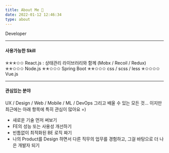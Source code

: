 ```yaml
---
title: About Me 🤔
date: 2022-01-12 12:46:34
type: about
---
```


Developer

<hr/>

#### 사용가능한 Skill

✭✭✭✩✩ React.js : 상태관리 라이브러리와 함께 (Mobx / Recoil / Redux)
✭✭✩✩✩ Node.js
✭✭✩✩✩ Spring Boot
✭✭✩✩✩ css / scss / less
✭✩✩✩✩ Vue.js

<hr/>

#### 관심있는 분야

UX / Design / Web / Mobile / ML / DevOps 그리고 배울 수 있는 모든 것... 이지만  
최근에는 아래 항목에 특히 관심이 많아요 =)

- 새로운 기술 먼저 써보기
- FE의 성능 또는 사용성 개선하기
- 빈틈없이 최적화된 BE 로직 짜기
- 나의 Product를 Design 하면서 다른 직무의 업무를 경험하고, 그걸 바탕으로 더 나은 개발자 되기
